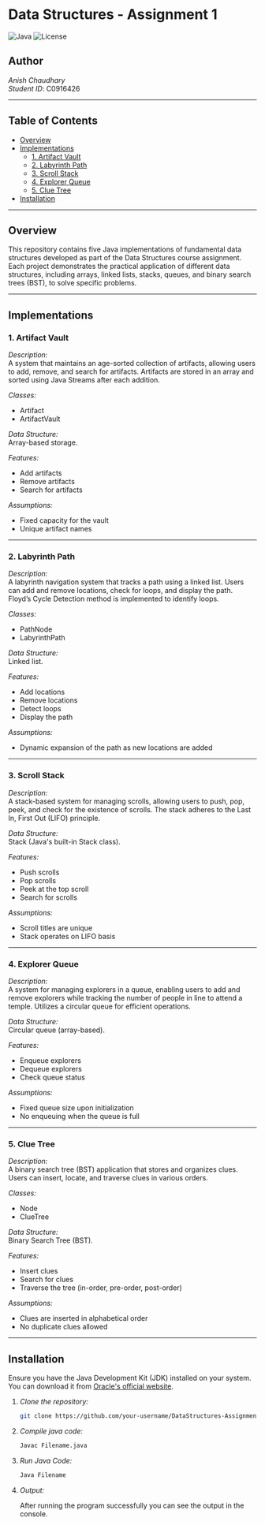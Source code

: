 # Data Structures - Assignment 1

![Java](https://img.shields.io/badge/Language-Java-blue.svg)
![License](https://img.shields.io/badge/License-MIT-green.svg)

## Author

*Anish Chaudhary*  
*Student ID*: C0916426

---

## Table of Contents

- [Overview](#overview)
- [Implementations](#implementations)
  - [1. Artifact Vault](#1-artifact-vault)
  - [2. Labyrinth Path](#2-labyrinth-path)
  - [3. Scroll Stack](#3-scroll-stack)
  - [4. Explorer Queue](#4-explorer-queue)
  - [5. Clue Tree](#5-clue-tree)
- [Installation](#installation)


---

## Overview

This repository contains five Java implementations of fundamental data structures developed as part of the Data Structures course assignment. Each project demonstrates the practical application of different data structures, including arrays, linked lists, stacks, queues, and binary search trees (BST), to solve specific problems.

---

## Implementations

### 1. Artifact Vault

*Description:*  
A system that maintains an age-sorted collection of artifacts, allowing users to add, remove, and search for artifacts. Artifacts are stored in an array and sorted using Java Streams after each addition.

*Classes:*
- Artifact
- ArtifactVault

*Data Structure:*  
Array-based storage.

*Features:*
- Add artifacts
- Remove artifacts
- Search for artifacts

*Assumptions:*
- Fixed capacity for the vault
- Unique artifact names

---

### 2. Labyrinth Path

*Description:*  
A labyrinth navigation system that tracks a path using a linked list. Users can add and remove locations, check for loops, and display the path. Floyd’s Cycle Detection method is implemented to identify loops.

*Classes:*
- PathNode
- LabyrinthPath

*Data Structure:*  
Linked list.

*Features:*
- Add locations
- Remove locations
- Detect loops
- Display the path

*Assumptions:*
- Dynamic expansion of the path as new locations are added

---

### 3. Scroll Stack

*Description:*  
A stack-based system for managing scrolls, allowing users to push, pop, peek, and check for the existence of scrolls. The stack adheres to the Last In, First Out (LIFO) principle.

*Data Structure:*  
Stack (Java's built-in Stack class).

*Features:*
- Push scrolls
- Pop scrolls
- Peek at the top scroll
- Search for scrolls

*Assumptions:*
- Scroll titles are unique
- Stack operates on LIFO basis

---

### 4. Explorer Queue

*Description:*  
A system for managing explorers in a queue, enabling users to add and remove explorers while tracking the number of people in line to attend a temple. Utilizes a circular queue for efficient operations.

*Data Structure:*  
Circular queue (array-based).

*Features:*
- Enqueue explorers
- Dequeue explorers
- Check queue status

*Assumptions:*
- Fixed queue size upon initialization
- No enqueuing when the queue is full

---

### 5. Clue Tree

*Description:*  
A binary search tree (BST) application that stores and organizes clues. Users can insert, locate, and traverse clues in various orders.

*Classes:*
- Node
- ClueTree

*Data Structure:*  
Binary Search Tree (BST).

*Features:*
- Insert clues
- Search for clues
- Traverse the tree (in-order, pre-order, post-order)

*Assumptions:*
- Clues are inserted in alphabetical order
- No duplicate clues allowed

---

## Installation

Ensure you have the Java Development Kit (JDK) installed on your system. You can download it from [Oracle's official website](https://www.oracle.com/java/technologies/javase-jdk11-downloads.html).

1. *Clone the repository:*

   ```bash
   git clone https://github.com/your-username/DataStructures-Assignment1-Anish.git

2. *Compile java code:*

   ```bash
   Javac Filename.java

3. *Run Java Code:*

   ```bash
   Java Filename

4. *Output:*

   After running the program successfully you can see the output in the console.
